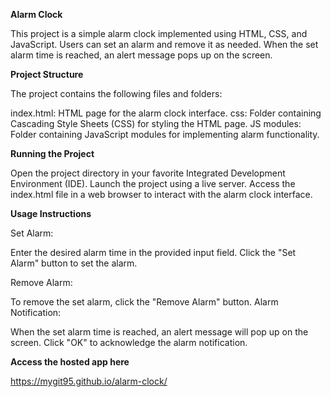 **Alarm Clock**

This project is a simple alarm clock implemented using HTML, CSS, and JavaScript. Users can set an alarm and remove it as needed. When the set alarm time is reached, an alert message pops up on the screen.

**Project Structure**

The project contains the following files and folders:

index.html: HTML page for the alarm clock interface.
css: Folder containing Cascading Style Sheets (CSS) for styling the HTML page.
JS modules: Folder containing JavaScript modules for implementing alarm functionality.

**Running the Project**

Open the project directory in your favorite Integrated Development Environment (IDE).
Launch the project using a live server.
Access the index.html file in a web browser to interact with the alarm clock interface.

**Usage Instructions**

Set Alarm:

Enter the desired alarm time in the provided input field.
Click the "Set Alarm" button to set the alarm.

Remove Alarm:

To remove the set alarm, click the "Remove Alarm" button.
Alarm Notification:

When the set alarm time is reached, an alert message will pop up on the screen.
Click "OK" to acknowledge the alarm notification.

**Access the hosted app here**

https://mygit95.github.io/alarm-clock/


